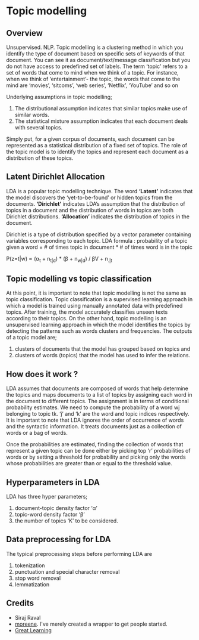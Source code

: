 # Topic modelling

## Overview

Unsupervised. NLP. Topic modelling is a clustering method in which you identify the type of document based on specific sets of keywords of that document. 
You can see it as document/text/message classification but you do not have access to predefined set of labels.
The term ‘topic’ refers to a set of words that come to mind when we think of a topic.
For instance, when we think of ‘entertainment’- the topic, the words that come to the mind are ‘movies’, ‘sitcoms’, ‘web series’, ‘Netflix’, ‘YouTube’ and so on

Underlying assumptions in topic modelling; 
1. The distributional assumption indicates that similar topics make use of similar words.
2. The statistical mixture assumption indicates that each document deals with several topics. 

Simply put, for a given corpus of documents, each document can be represented as a 
statistical distribution of a fixed set of topics. 
The role of the topic model is to identify the topics and represent each document as a distribution of these topics. 


## Latent Dirichlet Allocation

LDA is a popular topic modelling technique. The word **‘Latent’** indicates that the model discovers the ‘yet-to-be-found’ 
or hidden topics from the documents. **‘Dirichlet’** indicates LDA’s assumption that the distribution of topics in a document 
and the distribution of words in topics are both Dirichlet distributions. **‘Allocation’** indicates the distribution of topics in the document.  

Dirichlet is a type of distribution specified by a vector parameter containing variables corresponding
to each topic. LDA formula : probability of a topic given a word = # of times topic in document * # of times word is in the topic

P(z=t|w) &prop; (&alpha;<sub>t</sub> + n<sub>t|d</sub>) * (&beta; + n<sub>w|d</sub>) / &beta;V + n<sub>.|t</sub> 

## Topic modelling vs topic classification

At this point, it is important to note that topic modelling is not the same as topic classification. 
Topic classification is a supervised learning approach in which a model is trained using manually annotated data with 
predefined topics. After training, the model accurately classifies unseen texts according to their topics. 
On the other hand, topic modelling is an unsupervised learning approach in which the model identifies the topics by 
detecting the patterns such as words clusters and frequencies. The outputs of a topic model are;
1. clusters of documents that the model has grouped based on topics and 
2. clusters of words (topics) that the model has used to infer the relations.

## How does it work ?

LDA assumes that documents are composed of words that help determine the topics and maps documents to a list of topics 
by assigning each word in the document to different topics. The assignment is in terms of conditional probability 
estimates. We need to compute the probability of a word wj belonging to topic tk. ‘j’ and ‘k’ are the word and topic indices respectively. 
It is important to note that LDA ignores the order of occurrence of words and the syntactic information. 
It treats documents just as a collection of words or a bag of words. 

Once the probabilities are estimated, finding the collection of words that represent a given topic 
can be done either by picking top ‘r’ probabilities of words or by setting a threshold 
for probability and picking only the words whose probabilities are greater than or equal to the threshold value.

## Hyperparameters in LDA

LDA has three hyper parameters;
1. document-topic density factor ‘α’
2. topic-word density factor ‘β’
3. the number of topics ‘K’ to be considered. 

## Data preprocessing for LDA

The typical preprocessing steps before performing LDA are
1. tokenization
2. punctuation and special character removal
3. stop word removal
4. lemmatization

## Credits

* Siraj Raval
* [moreene](https://github.com/morreene). I've merely created a wrapper to get people started. 
* [Great Learning](https://www.mygreatlearning.com/blog/understanding-latent-dirichlet-allocation/)

